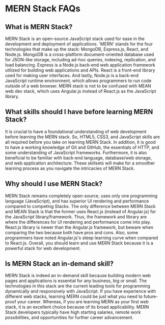 # MERN Stack FAQs

## What is MERN Stack?
MERN Stack is an open-source JavaScript stack used for ease in the development and deployment of applications. 'MERN' stands for the four technologies that make up the stack: MongoDB, Express.js, React, and Node.js. MongoDB is a cross-platform document-oriented database used for JSON-like storage, including ad-hoc queries, indexing, replication, and load balancing. Express is a Node.js back-end web application framework utilized for building web applications and APIs. React is a front-end library used for making user interfaces. And lastly, Node.js is a back-end JavaScript runtime environment, which allows programmers to run code outside of a web browser. MERN stack is not to be confused with MEAN web dev stack, which uses Angular.js instead of React.js as the JavaScript library.

## What skills should I have before learning MERN Stack?
It is crucial to have a foundational understanding of web development before learning the MERN stack. So, HTML5, CSS3, and JavaScript skills are all required before you take on learning MERN Stack. In addition, it is good to have a working knowledge of Git and GitHub, the essentials of HTTP, and some understanding of JavaScript frameworks. Furthermore, it is also beneficial to be familiar with back-end language, database/web storage, and web application architecture. These skillsets will make for a smoother learning process as you navigate the intricacies of MERN Stack.

## Why should I use MERN Stack?
MERN Stack remains completely open-source, uses only one programming language (JavaScript), and has superior UI rendering and performance compared to competing Stacks. The only difference between MERN Stack and MEAN Stack is that the former uses React.js (instead of Angular.js) for the JavaScript library/framework. Thus, the framework and library are where the differences for UI rendering and performance come into play. React.js library is newer than the Angular.js framework, but beware when comparing the two because both have pros and cons. Also, some programmers have noted Angular.js's steep learning curve when compared to React.js. Overall, you should learn and use MERN Stack because it is a powerful stack for web development.

## Is MERN Stack an in-demand skill?
MERN Stack is indeed an in-demand skill because building modern web pages and applications is essential for any business, big or small. The technologies in this stack are the current leading tools for programming dynamically and responsively with JavaScript. If you have experience with different web stacks, learning MERN could be just what you need to future-proof your career. Whereas, if you are learning MERN as your first web stack, it is an excellent choice because of its broad applicability. MERN Stack developers typically have high starting salaries, remote work possibilities, and opportunities for further career advancement.
